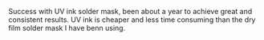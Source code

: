 Success with UV ink solder mask, been about a year to achieve great and consistent results. UV ink is cheaper and less time consuming than the dry film solder mask I have benn using.
